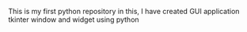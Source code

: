 This is my first python repository in this, I have created GUI application tkinter window and widget using python
